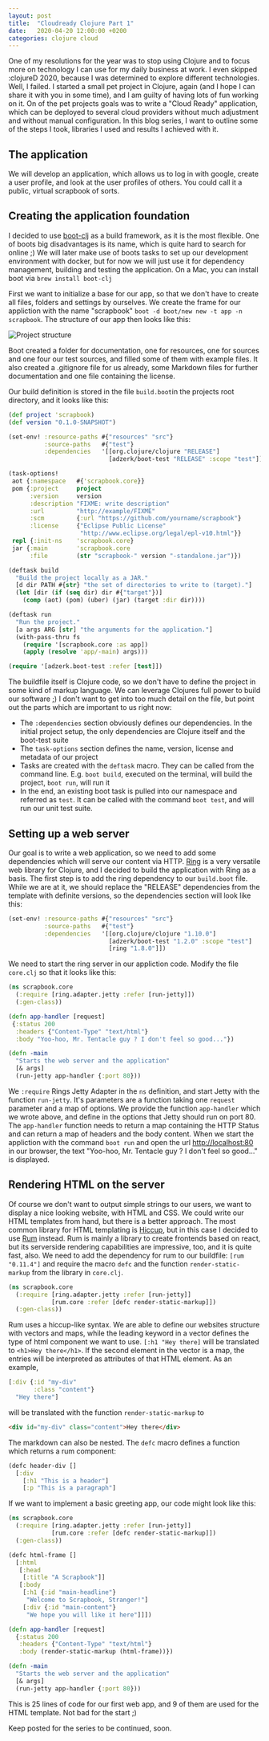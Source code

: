 ```yaml
---
layout: post
title:  "Cloudready Clojure Part 1"
date:   2020-04-20 12:00:00 +0200
categories: clojure cloud
---
```


One of my resolutions for the year was to stop using Clojure and to focus more on technology I can use for my daily business at work. I even skipped :clojureD 2020, because I was determined to explore different technologies. Well, I failed. I started a small pet project in Clojure, again (and I hope I can share it with you in some time), and I am guilty of having lots of fun working on it. On of the pet projects goals was to write a "Cloud Ready" application, which can be deployed to several cloud providers without much adjustment and without manual configuration. In this blog series, I want to outline some of the steps I took, libraries I used and results I achieved with it. 

## The application
We will develop an application, which allows us to log in with google, create a user profile, and look at the user profiles of others. You could call it a public, virtual scrapbook of sorts. 

## Creating the application foundation
I decided to use [boot-clj](https://github.com/boot-clj/boot) as a build framework, as it is the most flexible. One of boots big disadvantages is its name, which is quite hard to search for online ;) We will later make use of boots tasks to set up our development environment with docker, but for now we will just use it for dependency management, building and testing the application. On a Mac, you can install boot via `brew install boot-clj` 

First we want to initialize a base for our app, so that we don't have to create all files, folders and settings by ourselves. We create the frame for our appliction with the name "scrapbook" `boot -d boot/new new -t app -n scrapbook`. The structure of our app then looks like this:

![Project structure](/assets/20200420/clojure-structure.png)

Boot created a folder for documentation, one for resources, one for sources and one four our test sources, and filled some of them with example files. It also created a .gitignore file for us already, some Markdown files for further documentation and one file containing the license. 

Our build definition is stored in the file `build.boot`in the projects root directory, and it looks like this:

```clojure
(def project 'scrapbook)
(def version "0.1.0-SNAPSHOT")

(set-env! :resource-paths #{"resources" "src"}
          :source-paths   #{"test"}
          :dependencies   '[[org.clojure/clojure "RELEASE"]
                            [adzerk/boot-test "RELEASE" :scope "test"]])

(task-options!
 aot {:namespace   #{'scrapbook.core}}
 pom {:project     project
      :version     version
      :description "FIXME: write description"
      :url         "http://example/FIXME"
      :scm         {:url "https://github.com/yourname/scrapbook"}
      :license     {"Eclipse Public License"
                    "http://www.eclipse.org/legal/epl-v10.html"}}
 repl {:init-ns    'scrapbook.core}
 jar {:main        'scrapbook.core
      :file        (str "scrapbook-" version "-standalone.jar")})

(deftask build
  "Build the project locally as a JAR."
  [d dir PATH #{str} "the set of directories to write to (target)."]
  (let [dir (if (seq dir) dir #{"target"})]
    (comp (aot) (pom) (uber) (jar) (target :dir dir))))

(deftask run
  "Run the project."
  [a args ARG [str] "the arguments for the application."]
  (with-pass-thru fs
    (require '[scrapbook.core :as app])
    (apply (resolve 'app/-main) args)))

(require '[adzerk.boot-test :refer [test]])
```

The buildfile itself is Clojure code, so we don't have to define the project in some kind of markup language. We can leverage Clojures full power to build our software ;) I don't want to get into too much detail on the file, but point out the parts which are important to us right now:

* The `:dependencies` section obviously defines our dependencies. In the initial project setup, the only dependencies are Clojure itself and the boot-test suite
* The `task-options` section defines the name, version, license and metadata of our project
* Tasks are created with the `deftask` macro. They can be called from the command line. E.g. `boot build`, executed on the terminal, will build the project, `boot run`, will run it
* In the end, an existing boot task is pulled into our namespace and referred as `test`. It can be called with the command `boot test`, and will run our unit test suite.

## Setting up a web server
Our goal is to write a web application, so we need to add some dependencies which will serve our content via HTTP. [Ring](https://github.com/ring-clojure/ring) is a very versatile web library for Clojure, and I decided to build the application with Ring as a basis. The first step is to add the ring dependency to our `build.boot` file. While we are at it, we should replace the "RELEASE" dependencies from the template with definite versions, so the dependencies section will look like this: 

```clojure
(set-env! :resource-paths #{"resources" "src"}
          :source-paths   #{"test"}
          :dependencies   '[[org.clojure/clojure "1.10.0"]
                            [adzerk/boot-test "1.2.0" :scope "test"]
                            [ring "1.8.0"]])
```

We need to start the ring server in our appliction code. Modify the file `core.clj` so that it looks like this:

```clojure
(ns scrapbook.core
  (:require [ring.adapter.jetty :refer [run-jetty]])
  (:gen-class))

(defn app-handler [request]
 {:status 200
  :headers {"Content-Type" "text/html"}
  :body "Yoo-hoo, Mr. Tentacle guy ? I don't feel so good..."})

(defn -main
  "Starts the web server and the application"
  [& args]
  (run-jetty app-handler {:port 80}))
```

We `:require` Rings Jetty Adapter in the `ns` definition, and start Jetty with the function `run-jetty`. It's parameters are a function taking one `request` parameter and a map of options. We provide the function `app-handler` which we wrote above, and define in the options that Jetty should run on port 80. The `app-handler` function needs to return a map containing the HTTP Status and can return a map of headers and the body content. When we start the appliction with the command `boot run` and open the url [http://localhost:80](http://localhost:80) in our browser, the text "Yoo-hoo, Mr. Tentacle guy ? I don't feel so good..." is displayed. 

## Rendering HTML on the server
Of course we don't want to output simple strings to our users, we want to display a nice looking website, with HTML and CSS. We could write our HTML templates from hand, but there is a better approach. The most common library for HTML templating is [Hiccup](https://github.com/weavejester/hiccup), but in this case I decided to use [Rum](https://github.com/tonsky/rum) instead. Rum is mainly a library to create frontends based on react, but its serverside rendering capabilities are impressive, too, and it is quite fast, also. We need to add the dependency for rum to our buildfile: `[rum "0.11.4"]` and require the macro `defc` and the function `render-static-markup` from the library in `core.clj`.

```clojure
(ns scrapbook.core
  (:require [ring.adapter.jetty :refer [run-jetty]]
            [rum.core :refer [defc render-static-markup]])
  (:gen-class))
```

Rum uses a hiccup-like syntax. We are able to define our websites structure with vectors and maps, while the leading keyword in a vector defines the type of html component we want to use. `[:h1 "Hey there]` will be translated to `<h1>Hey there</h1>`. If the second element in the vector is a map, the entries will be interpreted as attributes of that HTML element. As an example, 

```clojure
[:div {:id "my-div" 
       :class "content"} 
  "Hey there"]
```
will be translated with the function `render-static-markup` to 

```html
<div id="my-div" class="content">Hey there</div>
```

The markdown can also be nested. The `defc` macro defines a function which returns a rum component:

```clojure
(defc header-div []
  [:div
    [:h1 "This is a header"]
    [:p "This is a paragraph"]
```

If we want to implement a basic greeting app, our code might look like this:

```clojure
(ns scrapbook.core
  (:require [ring.adapter.jetty :refer [run-jetty]]
            [rum.core :refer [defc render-static-markup]])
  (:gen-class))

(defc html-frame []
  [:html
   [:head
    [:title "A Scrapbook"]]
   [:body
    [:h1 {:id "main-headline"} 
     "Welcome to Scrapbook, Stranger!"]
    [:div {:id "main-content"} 
     "We hope you will like it here"]]])

(defn app-handler [request]
  {:status 200
   :headers {"Content-Type" "text/html"}
   :body (render-static-markup (html-frame))})

(defn -main
  "Starts the web server and the application"
  [& args]
  (run-jetty app-handler {:port 80}))
``` 

This is 25 lines of code for our first web app, and 9 of them are used for the HTML template. Not bad for the start ;) 

Keep posted for the series to be continued, soon.	